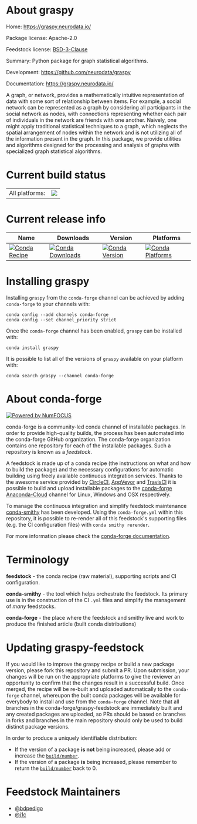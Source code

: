 About graspy
============

Home: https://graspy.neurodata.io/

Package license: Apache-2.0

Feedstock license: [BSD-3-Clause](https://github.com/conda-forge/graspy-feedstock/blob/master/LICENSE.txt)

Summary: Python package for graph statistical algorithms.

Development: https://github.com/neurodata/graspy

Documentation: https://graspy.neurodata.io/

A graph, or network, provides a mathematically intuitive
representation of data with some sort of relationship between
items. For example, a social network can be represented as a
graph by considering all participants in the social network as
nodes, with connections representing whether each pair of
individuals in the network are friends with one another.
Naively, one might apply traditional statistical techniques
to a graph, which neglects the spatial arrangement of nodes
within the network and is not utilizing all of the information
present in the graph. In this package, we provide utilities and
algorithms designed for the processing and analysis of graphs
with specialized graph statistical algorithms.


Current build status
====================


<table><tr><td>All platforms:</td>
    <td>
      <a href="https://dev.azure.com/conda-forge/feedstock-builds/_build/latest?definitionId=9590&branchName=master">
        <img src="https://dev.azure.com/conda-forge/feedstock-builds/_apis/build/status/graspy-feedstock?branchName=master">
      </a>
    </td>
  </tr>
</table>

Current release info
====================

| Name | Downloads | Version | Platforms |
| --- | --- | --- | --- |
| [![Conda Recipe](https://img.shields.io/badge/recipe-graspy-green.svg)](https://anaconda.org/conda-forge/graspy) | [![Conda Downloads](https://img.shields.io/conda/dn/conda-forge/graspy.svg)](https://anaconda.org/conda-forge/graspy) | [![Conda Version](https://img.shields.io/conda/vn/conda-forge/graspy.svg)](https://anaconda.org/conda-forge/graspy) | [![Conda Platforms](https://img.shields.io/conda/pn/conda-forge/graspy.svg)](https://anaconda.org/conda-forge/graspy) |

Installing graspy
=================

Installing `graspy` from the `conda-forge` channel can be achieved by adding `conda-forge` to your channels with:

```
conda config --add channels conda-forge
conda config --set channel_priority strict
```

Once the `conda-forge` channel has been enabled, `graspy` can be installed with:

```
conda install graspy
```

It is possible to list all of the versions of `graspy` available on your platform with:

```
conda search graspy --channel conda-forge
```


About conda-forge
=================

[![Powered by
NumFOCUS](https://img.shields.io/badge/powered%20by-NumFOCUS-orange.svg?style=flat&colorA=E1523D&colorB=007D8A)](https://numfocus.org)

conda-forge is a community-led conda channel of installable packages.
In order to provide high-quality builds, the process has been automated into the
conda-forge GitHub organization. The conda-forge organization contains one repository
for each of the installable packages. Such a repository is known as a *feedstock*.

A feedstock is made up of a conda recipe (the instructions on what and how to build
the package) and the necessary configurations for automatic building using freely
available continuous integration services. Thanks to the awesome service provided by
[CircleCI](https://circleci.com/), [AppVeyor](https://www.appveyor.com/)
and [TravisCI](https://travis-ci.com/) it is possible to build and upload installable
packages to the [conda-forge](https://anaconda.org/conda-forge)
[Anaconda-Cloud](https://anaconda.org/) channel for Linux, Windows and OSX respectively.

To manage the continuous integration and simplify feedstock maintenance
[conda-smithy](https://github.com/conda-forge/conda-smithy) has been developed.
Using the ``conda-forge.yml`` within this repository, it is possible to re-render all of
this feedstock's supporting files (e.g. the CI configuration files) with ``conda smithy rerender``.

For more information please check the [conda-forge documentation](https://conda-forge.org/docs/).

Terminology
===========

**feedstock** - the conda recipe (raw material), supporting scripts and CI configuration.

**conda-smithy** - the tool which helps orchestrate the feedstock.
                   Its primary use is in the construction of the CI ``.yml`` files
                   and simplify the management of *many* feedstocks.

**conda-forge** - the place where the feedstock and smithy live and work to
                  produce the finished article (built conda distributions)


Updating graspy-feedstock
=========================

If you would like to improve the graspy recipe or build a new
package version, please fork this repository and submit a PR. Upon submission,
your changes will be run on the appropriate platforms to give the reviewer an
opportunity to confirm that the changes result in a successful build. Once
merged, the recipe will be re-built and uploaded automatically to the
`conda-forge` channel, whereupon the built conda packages will be available for
everybody to install and use from the `conda-forge` channel.
Note that all branches in the conda-forge/graspy-feedstock are
immediately built and any created packages are uploaded, so PRs should be based
on branches in forks and branches in the main repository should only be used to
build distinct package versions.

In order to produce a uniquely identifiable distribution:
 * If the version of a package **is not** being increased, please add or increase
   the [``build/number``](https://docs.conda.io/projects/conda-build/en/latest/resources/define-metadata.html#build-number-and-string).
 * If the version of a package **is** being increased, please remember to return
   the [``build/number``](https://docs.conda.io/projects/conda-build/en/latest/resources/define-metadata.html#build-number-and-string)
   back to 0.

Feedstock Maintainers
=====================

* [@bdpedigo](https://github.com/bdpedigo/)
* [@j1c](https://github.com/j1c/)

